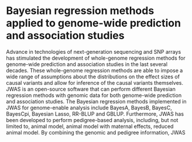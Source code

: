 # Bayesian regression methods applied to genome-wide prediction and association studies

Advance in technologies of next-generation sequencing and SNP arrays has stimulated the development of whole-genome regression methods for genome-wide prediction and association studies in the last several decades. These whole-genome regression methods are able to impose a wide range of assumptions about the distributions on the effect sizes of causal variants and allow for inference of the causal variants themselves. JWAS is an open-source software that can perform different Bayesian regression methods with genomic data for both genome-wide prediction and association studies. The Bayesian regression methods implemented in JWAS for genome-enable analysis include BayesA, BayesB, BayesC, BayesCpi, Bayesian Lasso, RR-BLUP and GBLUP. Furthermore, JWAS has been developed to perform pedigree-based analysis, including, but not limited to, animal model, animal model with maternal effects, reduced animal model. By combining the genomic and pedigree information, JWAS    
